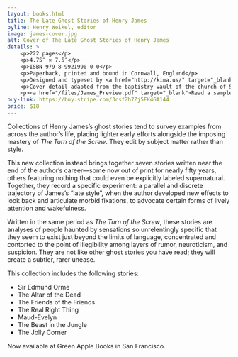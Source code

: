 ```yaml
---
layout: books.html 
title: The Late Ghost Stories of Henry James
byline: Henry Weikel, editor
image: james-cover.jpg 
alt: Cover of The Late Ghost Stories of Henry James
details: > 
    <p>222 pages</p>
    <p>4.75″ × 7.5″</p>
    <p>ISBN 979-8-9921990-0-0</p>
    <p>Paperback, printed and bound in Cornwall, England</p>
    <p>Designed and typeset by <a href="http://kima.us/" target="_blank">Lauren Graycar</a></p>
    <p>Cover detail adapted from the baptistry vault of the church of Santo Domingo de Guzmán, Uayma, Mexico</p>
    <p><a href="/files/James_Preview.pdf" target="_blank">Read a sample here</a></p>
buy-link: https://buy.stripe.com/3csfZh7Zj5FK4GA144
price: $18 
---
```


Collections of Henry James’s ghost stories tend to survey examples from across the author’s life, placing lighter early efforts alongside the imposing mastery of <i>The Turn of the Screw</i>. They edit by subject matter rather than style.

This new collection instead brings together seven stories written near the end of the author’s career—some now out of print for nearly fifty years, others featuring nothing that could even be explicitly labeled supernatural. Together, they record a specific experiment: a parallel and discrete trajectory of James’s “late style”, when the author developed new effects to look back and articulate morbid fixations, to advocate certain forms of lively attention and wakefulness.

Written in the same period as <i>The Turn of the Screw</i>, these stories are analyses of people haunted by sensations so unrelentingly specific that they seem to exist just beyond the limits of language, concentrated and contorted to the point of illegibility among layers of rumor, neuroticism, and suspicion. They are not like other ghost stories you have read; they will create a subtler, rarer unease.


<p>
    This collection includes the following stories:
</p>
<ul>
    <li>Sir Edmund Orme</li>
    <li>The Altar of the Dead</li>
    <li>The Friends of the Friends</li>
    <li>The Real Right Thing</li>
    <li>Maud-Evelyn</li>
    <li>The Beast in the Jungle</li>
    <li>The Jolly Corner</li>
</ul>

<p>
    Now available at Green Apple Books in San Francisco.
</p>
